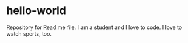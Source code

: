 # hello-world
Repository for Read.me file.
I am a student and I love to code.
I love to watch sports, too.
